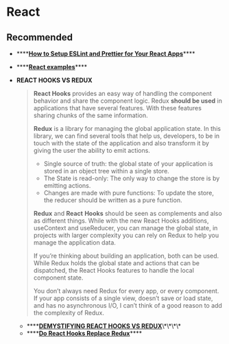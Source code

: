 # React

## Recommended

* \*\*\*\*[**How to Setup ESLint and Prettier for Your React Apps**](https://thomlom.dev/setup-eslint-prettier-react/)\*\*\*\*
* \*\*\*\*[**React examples**](https://reactjsexample.com/)\*\*\*\*
* **REACT HOOKS VS REDUX**

  > **React Hooks** provides an easy way of handling the component behavior and share the component logic. Redux **should be used** in applications that have several features. With these features sharing chunks of the same information.
  >
  >
  >
  > **Redux** is a library for managing the global application state. In this library, we can find several tools that help us, developers, to be in touch with the state of the application and also transform it by giving the user the ability to emit actions.
  >
  > * Single source of truth: the global state of your application is stored in an object tree within a single store.
  > * The State is read-only: The only way to change the store is by emitting actions.
  > * Changes are made with pure functions: To update the store, the reducer should be written as a pure function.
  >
  >
  >
  > **Redux** and **React** **Hooks** should be seen as complements and also as different things. While with the new React Hooks additions, useContext and useReducer, you can manage the global state, in projects with larger complexity you can rely on Redux to help you manage the application data.
  >
  >
  >
  > If you’re thinking about building an application, both can be used. While Redux holds the global state and actions that can be dispatched, the React Hooks features to handle the local component state.
  >
  >
  >
  > You don’t always need Redux for every app, or every component. If your app consists of a single view, doesn’t save or load state, and has no asynchronous I/O, I can’t think of a good reason to add the complexity of Redux.



  * \*\*\*\*[**DEMYSTIFYING REACT HOOKS VS REDUX**](https://www.imaginarycloud.com/blog/react-hooks-vs-redux/#:~:text=If%20you're%20thinking%20about,handle%20the%20local%20component%20state.)\*\*\*\*
  * \*\*\*\*[**Do React Hooks Replace Redux**](https://medium.com/javascript-scene/do-react-hooks-replace-redux-210bab340672)\*\*\*\*



